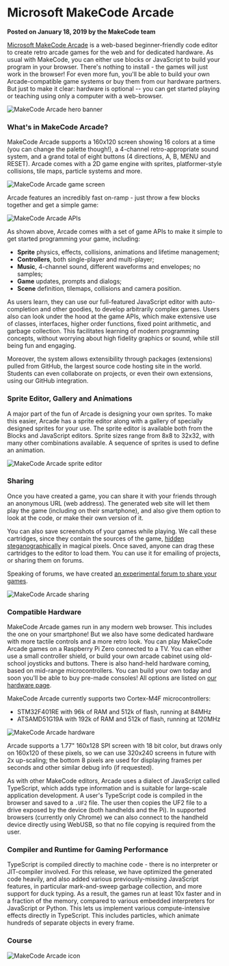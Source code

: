 # Microsoft MakeCode Arcade

**Posted on January 18, 2019 by the MakeCode team**

[Microsoft MakeCode Arcade](https://arcade.microsoft.com) 
is a web-based beginner-friendly code editor to create retro arcade games 
for the web and for dedicated hardware.
As usual with MakeCode, you can 
either use blocks or JavaScript to build your program in your browser.
There's nothing to install - the games will just work in the browser!
For even more fun, you'll be
able to build your own Arcade-compatible game systems or buy them from
our hardware partners.
But just to make it clear: hardware is optional -- you
can get started playing or teaching using only a computer with a web-browser. 

![MakeCode Arcade hero banner](/static/blog/arcade/hero.png)

###  What's in MakeCode Arcade?

MakeCode Arcade supports a 160x120 screen showing 16 colors at a time
(you can change the palette though!), a 4-channel retro-appropriate sound system,
and a grand total of eight buttons (4 directions, A, B, MENU and RESET).
Arcade comes with a 2D game engine with sprites, platformer-style collisions, 
tile maps, particle systems and more. 

![MakeCode Arcade game screen](/static/blog/arcade/screenArcade.jpg)

Arcade features an incredibly fast on-ramp - just throw a few blocks 
together and get a simple game:

![MakeCode Arcade APIs](/static/blog/arcade/APIs.png)

As shown above, Arcade comes with a set of game APIs to make it simple to get
started programming your game, including:
* **Sprite** physics, effects, collisions, animations and lifetime management;
* **Controllers**, both single-player and multi-player;
* **Music**, 4-channel sound, different waveforms and envelopes; no samples;
* **Game** updates, prompts and dialogs;
* **Scene** definition, tilemaps, collisions and camera position.

As users learn, they can use our full-featured JavaScript editor with auto-completion
and other goodies, to develop arbitrarily complex games.
Users also can  look under the hood at the game APIs, which make extensive use of 
classes, interfaces, higher order functions, fixed point arithmetic, and garbage collection.
This facilitates learning of modern programming concepts, without worrying about
high fidelity graphics or sound, while still being fun and engaging.

Moreover, the system allows extensibility through packages (extensions) pulled from
GitHub, the largest source code hosting site in the world.
Students can even collaborate on projects, or even their own extensions,
using our GitHub integration.

### Sprite Editor, Gallery and Animations

A major part of the fun of Arcade is designing your own sprites. 
To make this easier, Arcade has a sprite editor 
along with a gallery of specially designed sprites for your use.
The sprite editor is available both from the Blocks and JavaScript editors.
Sprite sizes range from 8x8 to 32x32, with many other combinations available.
A sequence of sprites is used to define an animation.

![MakeCode Arcade sprite editor](/static/blog/arcade/spriteEditor1.jpg)

### Sharing

Once you have created a game, you can share it with your friends through
an anonymous URL (web address).
The generated web site will let them play the game (including on their
smartphone), and also give them option to look at the code, or make
their own version of it.

You can also save screenshots of your games while playing.
We call these cartridges, since they contain the sources of the game,
[hidden steganographically](https://en.wikipedia.org/wiki/Steganography) in magical pixels.
Once saved, anyone can drag these cartridges to the editor to load them.
You can use it for emailing of projects, or sharing them on forums.

Speaking of forums, we have created 
[an experimental forum to share your games](https://forum.makecode.com/).

![MakeCode Arcade sharing](/static/blog/arcade/share.JPG)

### Compatible Hardware

MakeCode Arcade games run in any modern web browser.
This includes the one on your smartphone!
But we also have some dedicated hardware with more tactile controls and
a more retro look.
You can play MakeCode Arcade games on a Raspberry Pi Zero connected to a TV.
You can either use a small controller shield, or build your own arcade
cabinet using old-school joysticks and buttons.
There is also hand-held hardware coming, based on mid-range microcontrollers.
You can build your own today and soon you'll be able to buy pre-made consoles!
All options are listed on [our hardware page](https://arcade.makecode.com/hardware).

MakeCode Arcade currently supports two Cortex-M4F microcontrollers:

* STM32F401RE with 96k of RAM and 512k of flash, running at 84MHz
* ATSAMD51G19A with 192k of RAM and 512k of flash, running at 120MHz

![MakeCode Arcade hardware](/static/blog/arcade/arcadeHardware.png)

Arcade supports a 1.77" 160x128 SPI screen with 18 bit color, but
draws only on 160x120 of these pixels, so we can use 320x240 screens
in future with 2x up-scaling; the bottom 8 pixels are used for displaying
frames per seconds and other similar debug info (if requested).

As with other MakeCode editors, Arcade uses a dialect of JavaScript
called TypeScript, which adds type information and is suitable for large-scale
application development. A user's TypeScript code is compiled in the browser
and saved to a `.UF2` file.
The user then copies the UF2 file to a drive exposed by the device
(both handhelds and the Pi).
In supported browsers (currently only Chrome) we can also connect to the handheld
device directly using WebUSB, so that no file copying is required from the user.

### Compiler and Runtime for Gaming Performance

TypeScript is compiled directly to machine code - there is no interpreter or JIT-compiler
involved. For this release, 
we have optimized the generated code heavily, and also added various previously-missing
JavaScript features, in particular mark-and-sweep garbage collection,
and more support for duck typing.
As a result, the games run at least 10x faster and in a fraction of the memory, 
compared to various embedded interpreters for JavaScript or Python.
This lets us implement various compute-intensive effects directly in TypeScript.
This includes particles, which animate hundreds of separate objects in every frame.

###  Course

![MakeCode Arcade icon](/static/blog/arcade/icon.png)

